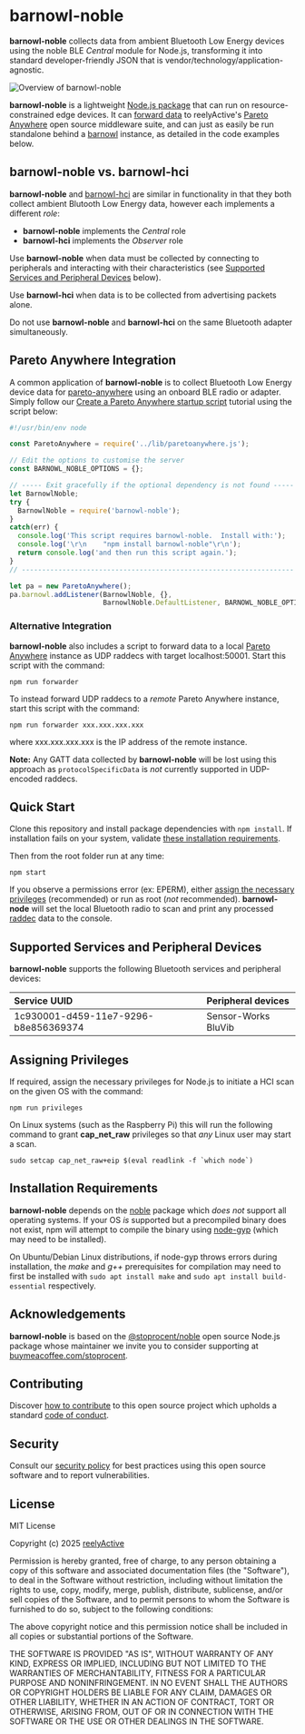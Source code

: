 barnowl-noble
=============

__barnowl-noble__ collects data from ambient Bluetooth Low Energy devices using the noble BLE _Central_ module for Node.js, transforming it into standard developer-friendly JSON that is vendor/technology/application-agnostic.

![Overview of barnowl-noble](https://reelyactive.github.io/barnowl-noble/images/overview.png)

__barnowl-noble__ is a lightweight [Node.js package](https://www.npmjs.com/package/barnowl-noble) that can run on resource-constrained edge devices.  It can [forward data](#pareto-anywhere-integration) to reelyActive's [Pareto Anywhere](https://www.reelyactive.com/pareto/anywhere/) open source middleware suite, and can just as easily be run standalone behind a [barnowl](https://github.com/reelyactive/barnowl) instance, as detailed in the code examples below.


barnowl-noble vs. barnowl-hci
-----------------------------

__barnowl-noble__ and [barnowl-hci](https://github.com/reelyactive/barnowl-hci) are similar in functionality in that they both collect ambient Blutooth Low Energy data, however each implements a different _role_:
- __barnowl-noble__ implements the _Central_ role
- __barnowl-hci__ implements the _Observer_ role

Use __barnowl-noble__ when data must be collected by connecting to peripherals and interacting with their characteristics (see [Supported Services and Peripheral Devices](#supported-services-and-peripheral-devices) below).

Use __barnowl-hci__ when data is to be collected from advertising packets alone.

Do not use __barnowl-noble__ and __barnowl-hci__ on the same Bluetooth adapter simultaneously.


Pareto Anywhere Integration
---------------------------

A common application of __barnowl-noble__ is to collect Bluetooth Low Energy device data for [pareto-anywhere](https://github.com/reelyactive/pareto-anywhere) using an onboard BLE radio or adapter.  Simply follow our [Create a Pareto Anywhere startup script](https://reelyactive.github.io/diy/pareto-anywhere-startup-script/) tutorial using the script below:

```javascript
#!/usr/bin/env node

const ParetoAnywhere = require('../lib/paretoanywhere.js');

// Edit the options to customise the server
const BARNOWL_NOBLE_OPTIONS = {};

// ----- Exit gracefully if the optional dependency is not found -----
let BarnowlNoble;
try {
  BarnowlNoble = require('barnowl-noble');
}
catch(err) {
  console.log('This script requires barnowl-noble.  Install with:');
  console.log('\r\n    "npm install barnowl-noble"\r\n');
  return console.log('and then run this script again.');
}
// -------------------------------------------------------------------

let pa = new ParetoAnywhere();
pa.barnowl.addListener(BarnowlNoble, {},
                       BarnowlNoble.DefaultListener, BARNOWL_NOBLE_OPTIONS);
```

### Alternative Integration

__barnowl-noble__ also includes a script to forward data to a local [Pareto Anywhere](https://www.reelyactive.com/pareto/anywhere/) instance as UDP raddecs with target localhost:50001.  Start this script with the command:

    npm run forwarder

To instead forward UDP raddecs to a _remote_ Pareto Anywhere instance, start this script with the command:

    npm run forwarder xxx.xxx.xxx.xxx

where xxx.xxx.xxx.xxx is the IP address of the remote instance.

__Note:__ Any GATT data collected by __barnowl-noble__ will be lost using this approach as `protocolSpecificData` is _not_ currently supported in UDP-encoded raddecs.


Quick Start
-----------

Clone this repository and install package dependencies with `npm install`.  If installation fails on your system, validate [these installation requirements](#installation-requirements).

Then from the root folder run at any time:

    npm start

If you observe a permissions error (ex: EPERM), either [assign the necessary privileges](#assigning-privileges) (recommended) or run as root (_not_ recommended).  __barnowl-node__ will set the local Bluetooth radio to scan and print any processed [raddec](https://github.com/reelyactive/raddec) data to the console.


Supported Services and Peripheral Devices
-----------------------------------------

__barnowl-noble__ supports the following Bluetooth services and peripheral devices:

| Service UUID                         | Peripheral devices  |
|:-------------------------------------|:--------------------|
| 1c930001-d459-11e7-9296-b8e856369374 | Sensor-Works BluVib |


Assigning Privileges
--------------------

If required, assign the necessary privileges for Node.js to initiate a HCI scan on the given OS with the command:

    npm run privileges

On Linux systems (such as the Raspberry Pi) this will run the following command to grant __cap_net_raw__ privileges so that _any_ Linux user may start a scan.

    sudo setcap cap_net_raw+eip $(eval readlink -f `which node`)


Installation Requirements
-------------------------

__barnowl-noble__ depends on the [noble](https://www.npmjs.com/package/@stoprocent/noble) package which _does not_ support all operating systems.  If your OS _is_ supported but a precompiled binary does not exist, npm will attempt to compile the binary using [node-gyp](https://www.npmjs.com/package/node-gyp) (which may need to be installed).

On Ubuntu/Debian Linux distributions, if node-gyp throws errors during installation, the _make_ and _g++_ prerequisites for compilation may need to first be installed with `sudo apt install make` and `sudo apt install build-essential` respectively.


Acknowledgements
----------------

__barnowl-noble__ is based on the [@stoprocent/noble](https://www.npmjs.com/package/@stoprocent/noble) open source Node.js package whose maintainer we invite you to consider supporting at [buymeacoffee.com/stoprocent](https://www.buymeacoffee.com/stoprocent).


Contributing
------------

Discover [how to contribute](CONTRIBUTING.md) to this open source project which upholds a standard [code of conduct](CODE_OF_CONDUCT.md).


Security
--------

Consult our [security policy](SECURITY.md) for best practices using this open source software and to report vulnerabilities.


License
-------

MIT License

Copyright (c) 2025 [reelyActive](https://www.reelyactive.com)

Permission is hereby granted, free of charge, to any person obtaining a copy of this software and associated documentation files (the "Software"), to deal in the Software without restriction, including without limitation the rights to use, copy, modify, merge, publish, distribute, sublicense, and/or sell copies of the Software, and to permit persons to whom the Software is furnished to do so, subject to the following conditions:

The above copyright notice and this permission notice shall be included in all copies or substantial portions of the Software.

THE SOFTWARE IS PROVIDED "AS IS", WITHOUT WARRANTY OF ANY KIND, EXPRESS OR 
IMPLIED, INCLUDING BUT NOT LIMITED TO THE WARRANTIES OF MERCHANTABILITY, 
FITNESS FOR A PARTICULAR PURPOSE AND NONINFRINGEMENT. IN NO EVENT SHALL THE 
AUTHORS OR COPYRIGHT HOLDERS BE LIABLE FOR ANY CLAIM, DAMAGES OR OTHER 
LIABILITY, WHETHER IN AN ACTION OF CONTRACT, TORT OR OTHERWISE, ARISING FROM, 
OUT OF OR IN CONNECTION WITH THE SOFTWARE OR THE USE OR OTHER DEALINGS IN 
THE SOFTWARE.
